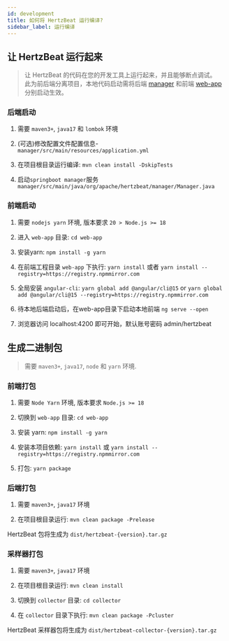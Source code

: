 ```yaml
---
id: development  
title: 如何将 HertzBeat 运行编译?    
sidebar_label: 运行编译    
---
```


## 让 HertzBeat 运行起来

> 让 HertzBeat 的代码在您的开发工具上运行起来，并且能够断点调试。   
> 此为前后端分离项目，本地代码启动需将后端 [manager](https://github.com/apache/hertzbeat/tree/master/manager) 和前端 [web-app](https://github.com/apache/hertzbeat/tree/master/web-app) 分别启动生效。


### 后端启动

1. 需要 `maven3+`, `java17` 和 `lombok` 环境

2. (可选)修改配置文件配置信息-`manager/src/main/resources/application.yml`

3. 在项目根目录运行编译: `mvn clean install -DskipTests`

4. 启动`springboot manager`服务 `manager/src/main/java/org/apache/hertzbeat/manager/Manager.java`

### 前端启动

1. 需要 `nodejs yarn` 环境, 版本要求 `20 > Node.js >= 18`

2. 进入 `web-app` 目录: `cd web-app`

3. 安装yarn: `npm install -g yarn`

4. 在前端工程目录 `web-app` 下执行: `yarn install` 或者 `yarn install --registry=https://registry.npmmirror.com`

5. 全局安装 `angular-cli`: `yarn global add @angular/cli@15` or `yarn global add @angular/cli@15 --registry=https://registry.npmmirror.com`

6. 待本地后端启动后，在web-app目录下启动本地前端 `ng serve --open`

7. 浏览器访问 localhost:4200 即可开始，默认账号密码 admin/hertzbeat

## 生成二进制包

> 需要 `maven3+`, `java17`, `node` 和 `yarn` 环境. 

### 前端打包

1. 需要 `Node Yarn` 环境, 版本要求 `Node.js >= 18`

2. 切换到 `web-app` 目录: `cd web-app`

3. 安装 yarn: `npm install -g yarn`

4. 安装本项目依赖: `yarn install` 或 `yarn install --registry=https://registry.npmmirror.com`

5. 打包: `yarn package`


### 后端打包

1. 需要 `maven3+`, `java17` 环境

2. 在项目根目录运行: `mvn clean package -Prelease`

HertzBeat 包将生成为 `dist/hertzbeat-{version}.tar.gz`

### 采样器打包

1. 需要 `maven3+`, `java17` 环境

2. 在项目根目录运行: `mvn clean install`

3. 切换到 `collector` 目录: `cd collector`

4. 在 `collector` 目录下执行: `mvn clean package -Pcluster`

HertzBeat 采样器包将生成为 `dist/hertzbeat-collector-{version}.tar.gz`
